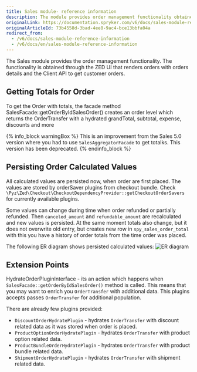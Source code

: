 ```yaml
---
title: Sales module- reference information
description: The module provides order management functionality obtained through the ZED UI that renders orders with details and the Client API to get customer orders
originalLink: https://documentation.spryker.com/v6/docs/sales-module-reference-information
originalArticleId: 73b4558d-3bad-4ee8-9ac4-bce13bbfa04a
redirect_from:
  - /v6/docs/sales-module-reference-information
  - /v6/docs/en/sales-module-reference-information
---
```


The Sales module provides the order management functionality. The functionality is obtained through the ZED UI that renders orders with orders details and the Client API to get customer orders.

## Getting Totals for Order
To get the Order with totals, the facade method SalesFacade::getOrderByIdSalesOrder() creates an order level which returns the OrderTransfer with a hydrated grandTotal, subtotal, expense, discounts and more

{% info_block warningBox %}
This is an improvement from the Sales 5.0 version where you had to use `SalesAggregatorFacade` to get totalks. This version has been deprecated.
{% endinfo_block %}

## Persisting Order Calculated Values
All calculated values are persisted now, when order are first placed. The values are stored by orderSaver plugins from checkout bundle. Check `\Pyz\Zed\Checkout\CheckoutDependencyProvider::getCheckoutOrderSavers` for currently available plugins.

Some values can change during time when order refunded or partially refunded. Then `canceled_amount` and `refundable_amount` are recalculated and new values is persisted. At the same moment totals also change, but it does not overwrite old entry, but creates new row in `spy_sales_order_total` with this you have a history of order totals from the time order was placed.

The following ER diagram shows persisted calculated values:
![ER diagram](https://spryker.s3.eu-central-1.amazonaws.com/docs/Features/Order+Management/Sales/sales_persisting_order_values.png)

## Extension Points
HydrateOrderPluginInterface - its an action which happens when `SalesFacade::getOrderByIdSalesOrder()` method is called. This means that you may want to enrich you `OrderTransfer` with additional data. This plugins accepts passes `OrderTransfer` for additional population.

There are already few plugins provided:

* `DiscountOrderHydratePlugin` - hydrates `OrderTransfer` with discount related data as it was stored when order is placed.
* `ProductOptionOrderHydratePlugin` - hydrates `OrderTransfer` with product option related data.
* `ProductBundleOrderHydratePlugin` - hydrates `OrderTransfer` with product bundle related data.
* `ShipmentOrderHydratePlugin` - hydrates `OrderTransfer` with shipment related data.


